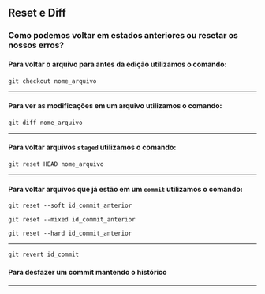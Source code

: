 ## **Reset** e **Diff**

### Como podemos voltar em estados anteriores ou resetar os nossos erros?

#### Para voltar o arquivo para antes da edição utilizamos o comando:
```git
git checkout nome_arquivo
```
___
#### Para ver as modificações em um arquivo utilizamos o comando:
```git
git diff nome_arquivo
```
___
#### Para voltar arquivos `staged` utilizamos o comando:
```git
git reset HEAD nome_arquivo
```
___
#### Para voltar arquivos que já estão em um `commit` utilizamos o comando:

```git
git reset --soft id_commit_anterior
```
```git
git reset --mixed id_commit_anterior
```
```git
git reset --hard id_commit_anterior
```
___
```git
git revert id_commit
```
#### Para desfazer um commit mantendo o histórico
___
